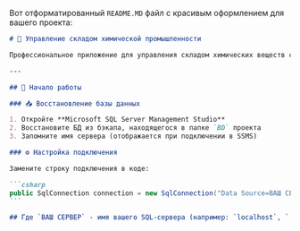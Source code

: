 Вот отформатированный `README.MD` файл с красивым оформлением для вашего проекта:

````markdown
# 🧪 Управление складом химической промышленности

Профессиональное приложение для управления складом химических веществ с полным набором CRUD-операций, отчетностью и безопасным доступом.

---

## 🚀 Начало работы

### 📥 Восстановление базы данных

1. Откройте **Microsoft SQL Server Management Studio**
2. Восстановите БД из бэкапа, находящегося в папке `BD` проекта
3. Запомните имя сервера (отображается при подключении в SSMS)

### ⚙️ Настройка подключения

Замените строку подключения в коде:

```csharp
public SqlConnection connection = new SqlConnection("Data Source=ВАШ СЕРВЕР; Initial Catalog=ChemStock; Integrated Security=True");
```

## Где `ВАШ СЕРВЕР` - имя вашего SQL-сервера (например: `localhost`, `.\SQLEXPRESS`)
````
